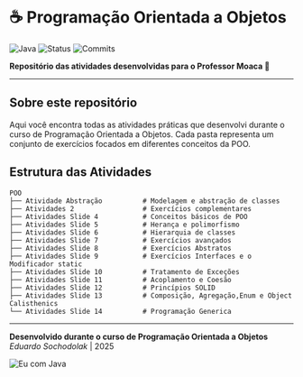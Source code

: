 # ☕ Programação Orientada a Objetos

![Java](https://img.shields.io/badge/Java-ED8B00?style=for-the-badge&logo=openjdk&logoColor=white)
![Status](https://img.shields.io/badge/Status-Em%20Desenvolvimento-green?style=for-the-badge)
![Commits](https://img.shields.io/github/commit-activity/m/DuRendeer/POO?style=for-the-badge)

**Repositório das atividades desenvolvidas  para o Professor Moaca 🍐**

---



##  Sobre este repositório

Aqui você encontra todas as atividades práticas que desenvolvi durante o curso de Programação Orientada a Objetos. Cada pasta representa um conjunto de exercícios focados em diferentes conceitos da POO.

##  Estrutura das Atividades

```
POO
├── Atividade Abstração          # Modelagem e abstração de classes
├── Atividades 2                 # Exercícios complementares  
├── Atividades Slide 4           # Conceitos básicos de POO
├── Atividades Slide 5           # Herança e polimorfismo
├── Atividades Slide 6           # Hierarquia de classes
├── Atividades Slide 7           # Exercícios avançados
├── Atividades Slide 8           # Exercícios Abstratos
├── Atividades Slide 9           # Exercícios Interfaces e o Modificador static
├── Atividades Slide 10          # Tratamento de Exceções
├── Atividades Slide 11          # Acoplamento e Coesão
├── Atividades Slide 12          # Princípios SOLID
├── Atividades Slide 13          # Composição, Agregação,Enum e Object Calisthenics
└── Atividades Slide 14          # Programação Generica

```


---

**Desenvolvido durante o curso de Programação Orientada a Objetos**  
*Eduardo Sochodolak* | 2025


![Eu com Java](https://reactiongifs.me/cdn-cgi/imagedelivery/S36QsAbHn6yI9seDZ7V8aA/873351b1-6da2-40c8-3615-6cb882440a00/w=386)







